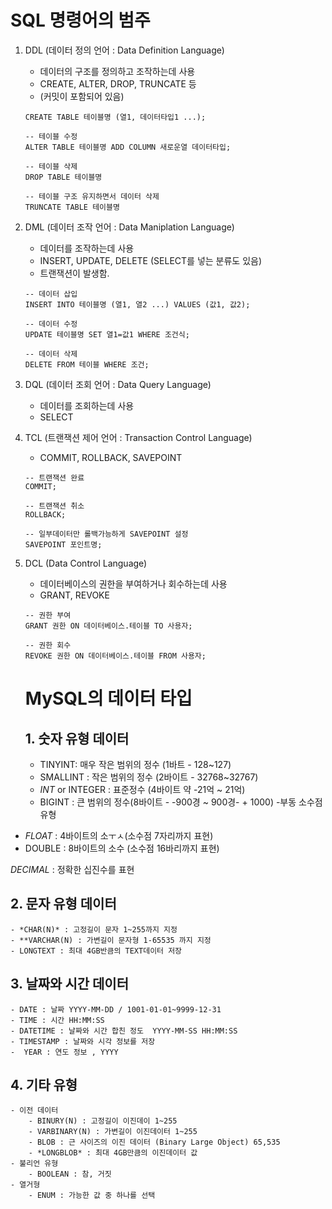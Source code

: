 # SQL 명령어의 범주

1. DDL (데이터 정의 언어 : Data Definition Language)
    - 데이터의 구조를 정의하고 조작하는데 사용
    - CREATE, ALTER, DROP, TRUNCATE 등
    - (커밋이 포함되어 있음)
    ```
    CREATE TABLE 테이블명 (열1, 데이터타입1 ...);

    -- 테이블 수정
    ALTER TABLE 테이블명 ADD COLUMN 새로운열 데이터타입;

    -- 테이블 삭제
    DROP TABLE 테이블명

    -- 테이블 구조 유지하면서 데이터 삭제
    TRUNCATE TABLE 테이블명
    ```

2. DML (데이터 조작 언어 : Data Maniplation Language)
    - 데이터를 조작하는데 사용
    - INSERT, UPDATE, DELETE (SELECT를 넣는 분류도 있음)
    - 트랜잭션이 발생함.
    ```
    -- 데이터 삽입
    INSERT INTO 테이블명 (열1, 열2 ...) VALUES (값1, 값2);

    -- 데이터 수정
    UPDATE 테이블명 SET 열1=값1 WHERE 조건식; 

    -- 데이터 삭제
    DELETE FROM 테이블 WHERE 조건;
    ```

3. DQL (데이터 조회 언어 : Data Query Language)
    - 데이터를 조회하는데 사용
    - SELECT

4. TCL (트랜잭션 제어 언어 : Transaction Control Language)
    - COMMIT, ROLLBACK, SAVEPOINT
    ```
    -- 트랜잭션 완료
    COMMIT;

    -- 트랜잭션 취소
    ROLLBACK;

    -- 일부데이터만 롤백가능하게 SAVEPOINT 설정
    SAVEPOINT 포인트명;
    ```

5. DCL (Data Control Language)
    - 데이터베이스의 권한을 부여하거나 회수하는데 사용
    - GRANT, REVOKE
    ```
    -- 권한 부여
    GRANT 권한 ON 데이터베이스.테이블 TO 사용자;

    -- 권한 회수
    REVOKE 권한 ON 데이터베이스.테이블 FROM 사용자;
    ```


    # MySQL의 데이터 타입

    ## 1. 숫자 유형 데이터
    - TINYINT: 매우 작은 범위의 정수 (1바트 - 128~127)
    - SMALLINT : 작은 범위의 정수 (2바이트 - 32768~32767)
    - *INT* or INTEGER : 표준정수 (4바이트 약 -21억 ~ 21억)
    - BIGINT : 큰 범위의 정수(8바이트 - -900경 ~ 900경- + 1000)
-부동 소수점 유형
- *FLOAT* : 4바이트의 소ㅜㅅ(소수점 7자리까지 표현)
- DOUBLE : 8바이트의 소수 (소수점 16바리까지 표현)

*DECIMAL* : 정확한 십진수를 표현
## 2. 문자 유형 데이터
    - *CHAR(N)* : 고정길이 문자 1~255까지 지정
    - **VARCHAR(N) : 가변길이 문자형 1-65535 까지 지정
    - LONGTEXT : 최대 4GB반큼의 TEXT데이터 저장
## 3. 날짜와 시간 데이터
    - DATE : 날짜 YYYY-MM-DD / 1001-01-01~9999-12-31
    - TIME : 시간 HH:MM:SS          
    - DATETIME : 날짜와 시간 합친 정도  YYYY-MM-SS HH:MM:SS
    - TIMESTAMP : 날짜와 시각 정보를 저장
    -  YEAR : 연도 정보 , YYYY 
## 4. 기타 유형 
    - 이전 데이터
        - BINURY(N) : 고정길이 이진데이 1~255
        - VARBINARY(N) : 가변길이 이진데이터 1~255
        - BLOB : 근 사이즈의 이진 데이터 (Binary Large Object) 65,535
        - *LONGBLOB* : 최대 4GB만큼의 이진데이터 값
    - 불리언 유형 
        - BOOLEAN : 참, 거짓
    - 열거형 
        - ENUM : 가능한 값 중 하나를 선택 